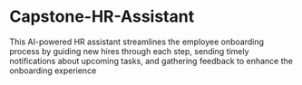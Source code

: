 # Capstone-HR-Assistant
This AI-powered HR assistant streamlines the employee onboarding process by guiding new hires through each step, sending timely notifications about upcoming tasks, and gathering feedback to enhance the onboarding experience
